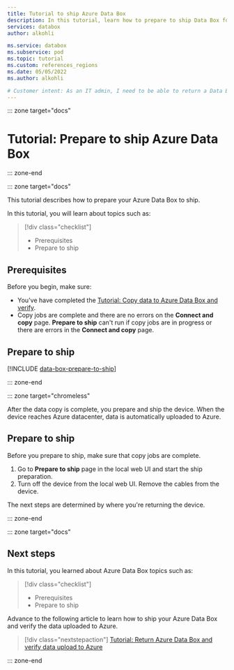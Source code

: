 ```yaml
---
title: Tutorial to ship Azure Data Box
description: In this tutorial, learn how to prepare to ship Data Box for return.
services: databox
author: alkohli

ms.service: databox
ms.subservice: pod
ms.topic: tutorial
ms.custom: references_regions
ms.date: 05/05/2022
ms.author: alkohli

# Customer intent: As an IT admin, I need to be able to return a Data Box to upload on-premises data from my server onto Azure.
---
```


::: zone target="docs"

# Tutorial: Prepare to ship Azure Data Box

::: zone-end

::: zone target="docs"

This tutorial describes how to prepare your Azure Data Box to ship.

In this tutorial, you will learn about topics such as:

> [!div class="checklist"]
>
> * Prerequisites
> * Prepare to ship

## Prerequisites

Before you begin, make sure:

* You've have completed the [Tutorial: Copy data to Azure Data Box and verify](data-box-deploy-copy-data.md).
* Copy jobs are complete and there are no errors on the **Connect and copy** page. **Prepare to ship** can't run if copy jobs are in progress or there are errors in the **Connect and copy** page.

## Prepare to ship

[!INCLUDE [data-box-prepare-to-ship](../../includes/data-box-prepare-to-ship.md)]

::: zone-end

::: zone target="chromeless"

After the data copy is complete, you prepare and ship the device. When the device reaches Azure datacenter, data is automatically uploaded to Azure.

## Prepare to ship

Before you prepare to ship, make sure that copy jobs are complete.

1. Go to **Prepare to ship** page in the local web UI and start the ship preparation.
2. Turn off the device from the local web UI. Remove the cables from the device.

The next steps are determined by where you're returning the device.

::: zone-end

::: zone target="docs"

## Next steps
In this tutorial, you learned about Azure Data Box topics such as:

> [!div class="checklist"]
> * Prerequisites
> * Prepare to ship

Advance to the following article to learn how to ship your Azure Data Box and verify the data uploaded to Azure. 

> [!div class="nextstepaction"]
> [Tutorial: Return Azure Data Box and verify data upload to Azure](data-box-deploy-picked-up.md)

::: zone-end